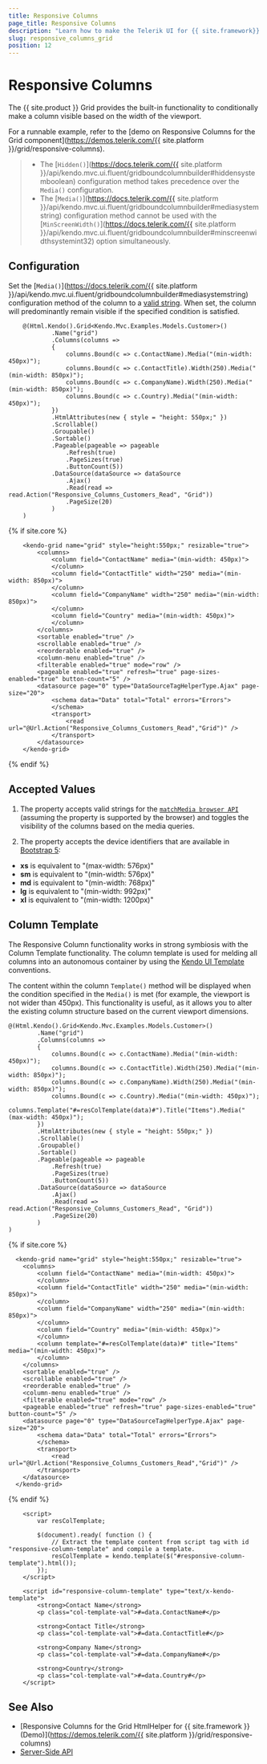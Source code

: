```yaml
---
title: Responsive Columns
page_title: Responsive Columns
description: "Learn how to make the Telerik UI for {{ site.framework}} Grid columns responsive for different viewport dimensions."
slug: responsive_columns_grid
position: 12
---
```


# Responsive Columns

The {{ site.product }} Grid provides the built-in functionality to conditionally make a column visible based on the width of the viewport.

For a runnable example, refer to the [demo on Responsive Columns for the Grid component](https://demos.telerik.com/{{ site.platform }}/grid/responsive-columns).

> * The [`Hidden()`](https://docs.telerik.com/{{ site.platform }}/api/kendo.mvc.ui.fluent/gridboundcolumnbuilder#hiddensystemboolean) configuration method takes precedence over the `Media()` configuration.
> * The [`Media()`](https://docs.telerik.com/{{ site.platform }}/api/kendo.mvc.ui.fluent/gridboundcolumnbuilder#mediasystemstring) configuration method cannot be used with the [`MinScreenWidth()`](https://docs.telerik.com/{{ site.platform }}/api/kendo.mvc.ui.fluent/gridboundcolumnbuilder#minscreenwidthsystemint32) option simultaneously.

## Configuration

Set the [`Media()`](https://docs.telerik.com/{{ site.platform }}/api/kendo.mvc.ui.fluent/gridboundcolumnbuilder#mediasystemstring) configuration method of the column to a [valid string](#accepted-values). When set, the column will predominantly remain visible if the specified condition is satisfied.

```HtmlHelper
    @(Html.Kendo().Grid<Kendo.Mvc.Examples.Models.Customer>()
            .Name("grid")
            .Columns(columns =>
            {
                columns.Bound(c => c.ContactName).Media("(min-width: 450px)");
                columns.Bound(c => c.ContactTitle).Width(250).Media("(min-width: 850px)");
                columns.Bound(c => c.CompanyName).Width(250).Media("(min-width: 850px)");
                columns.Bound(c => c.Country).Media("(min-width: 450px)");
            })
            .HtmlAttributes(new { style = "height: 550px;" })
            .Scrollable()
            .Groupable()
            .Sortable()
            .Pageable(pageable => pageable
                .Refresh(true)
                .PageSizes(true)
                .ButtonCount(5))
            .DataSource(dataSource => dataSource
                .Ajax()
                .Read(read => read.Action("Responsive_Columns_Customers_Read", "Grid"))
                .PageSize(20)
            )
    )
```
{% if site.core %}
```TagHelper
    <kendo-grid name="grid" style="height:550px;" resizable="true">
        <columns>
            <column field="ContactName" media="(min-width: 450px)">
            </column>
            <column field="ContactTitle" width="250" media="(min-width: 850px)">
            </column>
            <column field="CompanyName" width="250" media="(min-width: 850px)">
            </column>
            <column field="Country" media="(min-width: 450px)">
            </column>
        </columns>
        <sortable enabled="true" />
        <scrollable enabled="true" />
        <reorderable enabled="true" />
        <column-menu enabled="true" />
        <filterable enabled="true" mode="row" />
        <pageable enabled="true" refresh="true" page-sizes-enabled="true" button-count="5" />
        <datasource page="0" type="DataSourceTagHelperType.Ajax" page-size="20">
            <schema data="Data" total="Total" errors="Errors">
            </schema>
            <transport>
                <read url="@Url.Action("Responsive_Columns_Customers_Read","Grid")" />
            </transport>
        </datasource>
    </kendo-grid>
```
{% endif %}

## Accepted Values

1. The property accepts valid strings for the [`matchMedia browser API`](https://developer.mozilla.org/en-US/docs/Web/API/Window/matchMedia) (assuming the property is supported by the browser) and toggles the visibility of the columns based on the media queries.

1. The property accepts the device identifiers that are available in [Bootstrap 5](https://getbootstrap.com/docs/5.0/layout/grid/#grid-options):

- **xs** is equivalent to "(max-width: 576px)"
- **sm** is equivalent to "(min-width: 576px)"
- **md** is equivalent to "(min-width: 768px)"
- **lg** is equivalent to "(min-width: 992px)"
- **xl** is equivalent to "(min-width: 1200px)"

## Column Template

The Responsive Column functionality works in strong symbiosis with the Column Template functionality. The column template is used for melding all columns into an autonomous container by using the [Kendo UI Template](https://docs.telerik.com/kendo-ui/framework/templates/overview) conventions.

The content within the column `Template()` method will be displayed when the condition specified in the `Media()` is met (for example, the viewport is not wider than 450px). This functionality is useful, as it allows you to alter the existing column structure based on the current viewport dimensions.

```HtmlHelper
@(Html.Kendo().Grid<Kendo.Mvc.Examples.Models.Customer>()
        .Name("grid")
        .Columns(columns =>
        {
            columns.Bound(c => c.ContactName).Media("(min-width: 450px)");
            columns.Bound(c => c.ContactTitle).Width(250).Media("(min-width: 850px)");
            columns.Bound(c => c.CompanyName).Width(250).Media("(min-width: 850px)");
            columns.Bound(c => c.Country).Media("(min-width: 450px)");
            columns.Template("#=resColTemplate(data)#").Title("Items").Media("(max-width: 450px)");
        })
        .HtmlAttributes(new { style = "height: 550px;" })
        .Scrollable()
        .Groupable()
        .Sortable()
        .Pageable(pageable => pageable
            .Refresh(true)
            .PageSizes(true)
            .ButtonCount(5))
        .DataSource(dataSource => dataSource
            .Ajax()
            .Read(read => read.Action("Responsive_Columns_Customers_Read", "Grid"))
            .PageSize(20)
        )
)
```
{% if site.core %}
```TagHelper
  <kendo-grid name="grid" style="height:550px;" resizable="true">
    <columns>
        <column field="ContactName" media="(min-width: 450px)">
        </column>
        <column field="ContactTitle" width="250" media="(min-width: 850px)">
        </column>
        <column field="CompanyName" width="250" media="(min-width: 850px)">
        </column>
        <column field="Country" media="(min-width: 450px)">
        </column>
        <column template="#=resColTemplate(data)#" title="Items" media="(min-width: 450px)">
        </column>
    </columns>
    <sortable enabled="true" />
    <scrollable enabled="true" />
    <reorderable enabled="true" />
    <column-menu enabled="true" />
    <filterable enabled="true" mode="row" />
    <pageable enabled="true" refresh="true" page-sizes-enabled="true" button-count="5" />
    <datasource page="0" type="DataSourceTagHelperType.Ajax" page-size="20">
        <schema data="Data" total="Total" errors="Errors">
        </schema>
        <transport>
            <read url="@Url.Action("Responsive_Columns_Customers_Read","Grid")" />
        </transport>
    </datasource>
  </kendo-grid>
```
{% endif %}
```Script
    <script>
        var resColTemplate;

        $(document).ready( function () {
            // Extract the template content from script tag with id "responsive-column-template" and compile a template.
            resColTemplate = kendo.template($("#responsive-column-template").html()); 
        });
    </script>
```
```Template
    <script id="responsive-column-template" type="text/x-kendo-template">
        <strong>Contact Name</strong>
        <p class="col-template-val">#=data.ContactName#</p>

        <strong>Contact Title</strong>
        <p class="col-template-val">#=data.ContactTitle#</p>

        <strong>Company Name</strong>
        <p class="col-template-val">#=data.CompanyName#</p>

        <strong>Country</strong>
        <p class="col-template-val">#=data.Country#</p>
    </script>
```

## See Also

* [Responsive Columns for the Grid HtmlHelper for {{ site.framework }} (Demo)](https://demos.telerik.com/{{ site.platform }}/grid/responsive-columns)
* [Server-Side API](/api/grid)